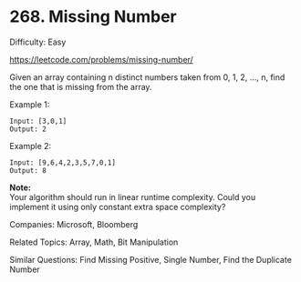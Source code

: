 # 268. Missing Number

Difficulty: Easy

https://leetcode.com/problems/missing-number/

Given an array containing n distinct numbers taken from 0, 1, 2, ..., n, find the one that is missing from the array.

Example 1:
```
Input: [3,0,1]
Output: 2
```
Example 2:
```
Input: [9,6,4,2,3,5,7,0,1]
Output: 8
```

**Note:**  
Your algorithm should run in linear runtime complexity. Could you implement it using only constant extra space complexity?

Companies: Microsoft, Bloomberg

Related Topics: Array, Math, Bit Manipulation

Similar Questions: Find Missing Positive, Single Number, Find the Duplicate Number
